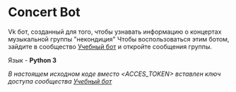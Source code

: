 # Concert Bot
Vk бот, созданный для того, чтобы узнавать информацию о концертах музыкальной группы "некондиция"
Чтобы воспользоваться этим ботом, зайдите в сообщество [Учебный бот](https://vk.com/ed_bot) и откройте сообщения группы.

Язык - **Python 3**

*В настоящем исходном коде вместо <ACCES_TOKEN> вставлен ключ доступа сообщества [Учебный бот](https://vk.com/ed_bot)*

